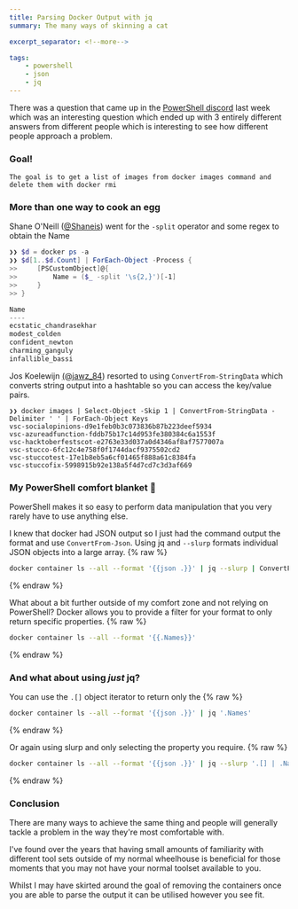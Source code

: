 ```yaml
---
title: Parsing Docker Output with jq
summary: The many ways of skinning a cat

excerpt_separator: <!--more-->

tags:
    - powershell
    - json
    - jq
---
```

There was a question that came up in the [PowerShell discord](https://aka.ms/psdiscord) last week which was an interesting question which ended up with 3 entirely different answers from different people which is interesting to see how different people approach a problem.

### Goal!

```
The goal is to get a list of images from docker images command and delete them with docker rmi
```

<!--more-->

### More than one way to cook an egg
Shane O'Neill ([@Shaneis](https://twitter.com/SOZDBA/)) went for the `-split` operator and some regex to obtain the Name

```powershell
❯❯ $d = docker ps -a
❯❯ $d[1..$d.Count] | ForEach-Object -Process {
>>     [PSCustomObject]@{
>>         Name = ($_ -split '\s{2,}')[-1]
>>     }
>> }

Name
----
ecstatic_chandrasekhar
modest_colden
confident_newton
charming_ganguly
infallible_bassi

```

Jos Koelewijn [(@jawz_84](https://twitter.com/Jawz_84/)) resorted to using `ConvertFrom-StringData` which converts string output into a hashtable so you can access the key/value pairs.

```
❯❯ docker images | Select-Object -Skip 1 | ConvertFrom-StringData -Delimiter ' ' | ForEach-Object Keys
vsc-socialopinions-d9e1feb0b3c073836b87b223deef5934
vsc-azureadfunction-fddb75b17c14d953fe380384c6a1553f
vsc-hacktoberfestscot-e2763e33d037a0d4346af8af7577007a
vsc-stucco-6fc12c4e758f0f1744dacf9375502cd2
vsc-stuccotest-17e1b8eb5a6cf01465f888a61c8384fa
vsc-stuccofix-5998915b92e138a5f4d7cd7c3d3af669
```

### My PowerShell comfort blanket 🛌

PowerShell makes it so easy to perform data manipulation that you very rarely have to use anything else.

I knew that docker had JSON output so I just had the command output the format and use `ConvertFrom-Json`. Using jq and `--slurp` formats individual JSON objects into a large array.
{% raw %}
```bash
docker container ls --all --format '{{json .}}' | jq --slurp | ConvertFrom-Json | Select-Object -Property names
```
{% endraw %}

What about a bit further outside of my comfort zone and not relying on PowerShell? Docker allows you to provide a filter for your format to only return specific properties.
{% raw %}
```bash
docker container ls --all --format '{{.Names}}'
```
{% endraw %}

### And what about using _just_ jq?
You can use the `.[]` object iterator to return only the 
{% raw %}
```bash
docker container ls --all --format '{{json .}}' | jq '.Names'
```
{% endraw %}

Or again using slurp and only selecting the property you require.
{% raw %}
```bash
docker container ls --all --format '{{json .}}' | jq --slurp '.[] | .Names'
```
{% endraw %}

### Conclusion
There are many ways to achieve the same thing and people will generally tackle a problem in the way they're most comfortable with.

I've found over the years that having small amounts of familiarity with different tool sets outside of my normal wheelhouse is beneficial for those moments that you may not have your normal toolset available to you.

Whilst I may have skirted around the goal of removing the containers once you are able to parse the output it can be utilised however you see fit.
